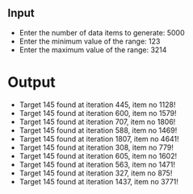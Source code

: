 ## Input
- Enter the number of data items to generate: 5000
- Enter the minimum value of the range: 123
- Enter the maximum value of the range: 3214

# Output
- Target 145 found at iteration 445, item no 1128!
- Target 145 found at iteration 600, item no 1579!
- Target 145 found at iteration 707, item no 1806!
- Target 145 found at iteration 588, item no 1469!
- Target 145 found at iteration 1807, item no 4641!
- Target 145 found at iteration 308, item no 779!
- Target 145 found at iteration 605, item no 1602!
- Target 145 found at iteration 563, item no 1471!
- Target 145 found at iteration 327, item no 875!
- Target 145 found at iteration 1437, item no 3771!
